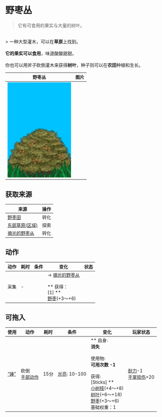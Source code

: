# 野枣丛  
> 它有可食用的果实与大量的树叶。  
<br>  
> 一种大型灌木，可以在<b>草原</b>上找到。<br><br><b>它的果实可以食用</b>，味道酸酸甜甜。<br><br>你也可以用斧子砍倒灌木来获得<b>树叶</b>，种子则可以在<b>农田</b>种植和生长。  
  
  野枣丛  |   图片   
 ----  |  ----:   
   |  <img decoding="async" src="Sprite/WildJujube.png" href="a.md" style="max-width:300px;max-height:300px;">   
  
## 获取来源  
来源  |  操作  
----  |  ----  
[野枣田](CropPlotWildJujube.md)  |  转化  
[东部草原(区域)](GrasslandsE.md)  |  探索  
[摘光的野枣从](WildJujubeCleared.md)  |  转化  
## 动作  
动作  |  耗时  |  条件  |  变化  |  状态  
----  |  ----  |  ----  |  ----  |  ----  
采集<br>  |  -  |    |  → [摘光的野枣从](WildJujubeCleared.md)<br><br>** 获得： **<br>** [1] **<br>  [野枣](JujubeFruits.md)(+3～+6)<br>  |    
## 可拖入  
使用  |  动作  |  耗时  |  条件  |  变化  |  玩家状态  
----  |  ----  |  ----  |  ----  |  ----  |  ----  
[“锤”](tag_Axe.md)  |  砍倒<br>[手部动作](HandAction.md)  |  15分  |  [光亮](Light.md): 10-100  |  ** 自身: **<br>消失<br><br>** 使用物: **<br>可用次数  -1<br><br>** 获得: **<br>** [Sticks] **<br>  [小树枝](Sticks.md)(+4～+8)<br>  [树叶](LeavesFresh.md)(+6～+18)<br>  [野枣](JujubeFruits.md)(+3～+6)<br>基础权重：1<br>  |  [耐力](Stamina.md)-1<br>[手掌损伤](HandDamage.md)+20  
